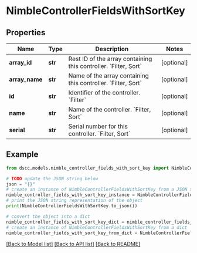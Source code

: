 # NimbleControllerFieldsWithSortKey


## Properties

Name | Type | Description | Notes
------------ | ------------- | ------------- | -------------
**array_id** | **str** | Rest ID of the array containing this controller. &#x60;Filter, Sort&#x60; | [optional] 
**array_name** | **str** | Name of the array containing this controller. &#x60;Filter, Sort&#x60; | [optional] 
**id** | **str** | Identifier of the controller. &#x60;Filter&#x60; | [optional] 
**name** | **str** | Name of the controller. &#x60;Filter, Sort&#x60; | [optional] 
**serial** | **str** | Serial number for this controller. &#x60;Filter, Sort&#x60; | [optional] 

## Example

```python
from dscc.models.nimble_controller_fields_with_sort_key import NimbleControllerFieldsWithSortKey

# TODO update the JSON string below
json = "{}"
# create an instance of NimbleControllerFieldsWithSortKey from a JSON string
nimble_controller_fields_with_sort_key_instance = NimbleControllerFieldsWithSortKey.from_json(json)
# print the JSON string representation of the object
print(NimbleControllerFieldsWithSortKey.to_json())

# convert the object into a dict
nimble_controller_fields_with_sort_key_dict = nimble_controller_fields_with_sort_key_instance.to_dict()
# create an instance of NimbleControllerFieldsWithSortKey from a dict
nimble_controller_fields_with_sort_key_from_dict = NimbleControllerFieldsWithSortKey.from_dict(nimble_controller_fields_with_sort_key_dict)
```
[[Back to Model list]](../README.md#documentation-for-models) [[Back to API list]](../README.md#documentation-for-api-endpoints) [[Back to README]](../README.md)


